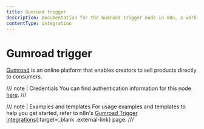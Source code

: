 ```yaml
---
title: Gumroad trigger
description: Documentation for the Gumroad trigger node in n8n, a workflow automation platform. Includes details of operations and configuration, and links to examples and credentials information.
contentType: integration
---
```


# Gumroad trigger

[Gumroad](https://gumroad.com) is an online platform that enables creators to sell products directly to consumers.

/// note | Credentials
You can find authentication information for this node [here](/integrations/builtin/credentials/gumroad/).
///

///  note  | Examples and templates
For usage examples and templates to help you get started, refer to n8n's [Gumroad Trigger integrations](https://n8n.io/integrations/gumroad-trigger/){:target=_blank .external-link} page.
///
